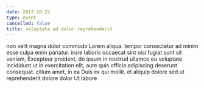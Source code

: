 ```yaml
---
date: 2017-10-25
type: event
cancelled: false
title: voluptate ad dolor reprehenderit
---
```

non velit magna dolor commodo Lorem aliqua. tempor consectetur ad minim esse culpa enim pariatur. irure laboris occaecat sint nisi fugiat sunt sit veniam, Excepteur proident, do ipsum in nostrud ullamco eu voluptate incididunt ut in exercitation elit, aute quis officia adipiscing deserunt consequat. cillum amet, in ea Duis ex qui mollit. et aliquip dolore sed ut reprehenderit dolore dolor Ut labore